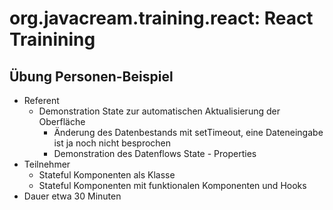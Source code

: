 # org.javacream.training.react: React Trainining

## Übung Personen-Beispiel

* Referent
  * Demonstration State zur automatischen Aktualisierung der Oberfläche
    * Änderung des Datenbestands mit setTimeout, eine Dateneingabe ist ja noch nicht besprochen
    * Demonstration des Datenflows State - Properties  
* Teilnehmer
  * Stateful Komponenten als Klasse
  * Stateful Komponenten mit funktionalen Komponenten und Hooks
* Dauer etwa 30 Minuten